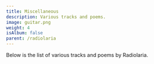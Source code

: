 ```yaml
---
title: Miscellaneous
description: Various tracks and poems.
image: guitar.png
weight: 4
isAlbum: false
parent: /radiolaria
---
```


Below is the list of various tracks and poems by Radiolaria.
